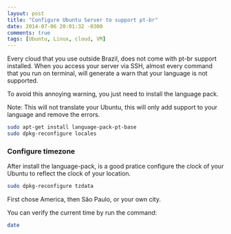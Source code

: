 ```yaml
---
layout: post
title: "Configure Ubuntu Server to support pt-br"
date: 2014-07-06 20:01:32 -0300
comments: true
tags: [Ubuntu, Linux, cloud, VM]
---
```


Every cloud that you use outside Brazil, does not come with pt-br support installed.
When you access your server via SSH, almost every command that you run on terminal,
will generate a warn that your language is not supported.

<!-- more -->

To avoid this annoying warning, you just need to install the language pack.

Note: This will not translate your Ubuntu, this will only add support to your 
language and remove the errors.


```bash
sudo apt-get install language-pack-pt-base
sudo dpkg-reconfigure locales
```

### Configure timezone

After install the language-pack, is a good pratice configure the clock of 
your Ubuntu to reflect the clock of your
location.


```bash
sudo dpkg-reconfigure tzdata
```

First chose America, then São Paulo, or your own city.

You can verify the current time by run the command:


```bash
date
```
